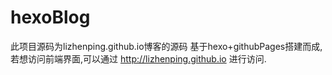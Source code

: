 # hexoBlog
此项目源码为lizhenping.github.io博客的源码
基于hexo+githubPages搭建而成,若想访问前端界面,可以通过 http://lizhenping.github.io  进行访问.
